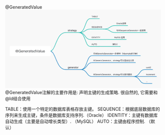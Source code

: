 @GeneratedValue
![](img/001.png)
@GeneratedValue注解的主要作用是:
声明主键的生成策略. 很自然的, 它需要和@Id结合使用

TABLE：使用一个特定的数据库表格存放主键。
SEQUENCE：根据底层数据库的序列来生成主键，条件是数据库支持序列.（Oracle）
IDENTITY：主键有数据库自动生成（主要是自动增长类型）. （MySQL）
AUTO：主键由程序控制. （默认）
